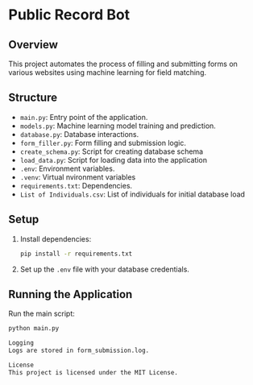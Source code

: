 # Public Record Bot

## Overview
This project automates the process of filling and submitting forms on various websites using machine learning for field matching.

## Structure
- `main.py`: Entry point of the application.
- `models.py`: Machine learning model training and prediction.
- `database.py`: Database interactions.
- `form_filler.py`: Form filling and submission logic.
- `create_schema.py`: Script for creating database schema
- `load_data.py`: Script for loading data into the application
- `.env`: Environment variables.
- `.venv`: Virtual nvironment variables
- `requirements.txt`: Dependencies.
- `List of Individuals.csv`: List of individuals for initial database load

## Setup
1. Install dependencies:
    ```sh
    pip install -r requirements.txt
    ```

2. Set up the `.env` file with your database credentials.

## Running the Application
Run the main script:
```sh
python main.py

Logging
Logs are stored in form_submission.log.

License
This project is licensed under the MIT License.

```